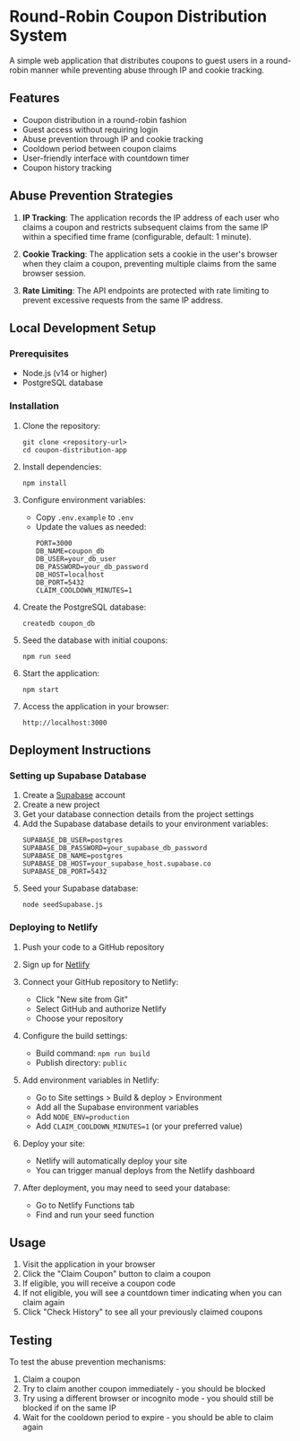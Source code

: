 # Round-Robin Coupon Distribution System

A simple web application that distributes coupons to guest users in a round-robin manner while preventing abuse through IP and cookie tracking.

## Features

- Coupon distribution in a round-robin fashion
- Guest access without requiring login
- Abuse prevention through IP and cookie tracking
- Cooldown period between coupon claims
- User-friendly interface with countdown timer
- Coupon history tracking

## Abuse Prevention Strategies

1. **IP Tracking**: The application records the IP address of each user who claims a coupon and restricts subsequent claims from the same IP within a specified time frame (configurable, default: 1 minute).

2. **Cookie Tracking**: The application sets a cookie in the user's browser when they claim a coupon, preventing multiple claims from the same browser session.

3. **Rate Limiting**: The API endpoints are protected with rate limiting to prevent excessive requests from the same IP address.

## Local Development Setup

### Prerequisites

- Node.js (v14 or higher)
- PostgreSQL database

### Installation

1. Clone the repository:
   ```
   git clone <repository-url>
   cd coupon-distribution-app
   ```

2. Install dependencies:
   ```
   npm install
   ```

3. Configure environment variables:
   - Copy `.env.example` to `.env`
   - Update the values as needed:
     ```
     PORT=3000
     DB_NAME=coupon_db
     DB_USER=your_db_user
     DB_PASSWORD=your_db_password
     DB_HOST=localhost
     DB_PORT=5432
     CLAIM_COOLDOWN_MINUTES=1
     ```

4. Create the PostgreSQL database:
   ```
   createdb coupon_db
   ```

5. Seed the database with initial coupons:
   ```
   npm run seed
   ```

6. Start the application:
   ```
   npm start
   ```

7. Access the application in your browser:
   ```
   http://localhost:3000
   ```

## Deployment Instructions

### Setting up Supabase Database

1. Create a [Supabase](https://supabase.com/) account
2. Create a new project
3. Get your database connection details from the project settings
4. Add the Supabase database details to your environment variables:
   ```
   SUPABASE_DB_USER=postgres
   SUPABASE_DB_PASSWORD=your_supabase_db_password
   SUPABASE_DB_NAME=postgres
   SUPABASE_DB_HOST=your_supabase_host.supabase.co
   SUPABASE_DB_PORT=5432
   ```
5. Seed your Supabase database:
   ```
   node seedSupabase.js
   ```

### Deploying to Netlify

1. Push your code to a GitHub repository

2. Sign up for [Netlify](https://www.netlify.com/)

3. Connect your GitHub repository to Netlify:
   - Click "New site from Git"
   - Select GitHub and authorize Netlify
   - Choose your repository

4. Configure the build settings:
   - Build command: `npm run build`
   - Publish directory: `public`

5. Add environment variables in Netlify:
   - Go to Site settings > Build & deploy > Environment
   - Add all the Supabase environment variables
   - Add `NODE_ENV=production`
   - Add `CLAIM_COOLDOWN_MINUTES=1` (or your preferred value)

6. Deploy your site:
   - Netlify will automatically deploy your site
   - You can trigger manual deploys from the Netlify dashboard

7. After deployment, you may need to seed your database:
   - Go to Netlify Functions tab
   - Find and run your seed function

## Usage

1. Visit the application in your browser
2. Click the "Claim Coupon" button to claim a coupon
3. If eligible, you will receive a coupon code
4. If not eligible, you will see a countdown timer indicating when you can claim again
5. Click "Check History" to see all your previously claimed coupons

## Testing

To test the abuse prevention mechanisms:

1. Claim a coupon
2. Try to claim another coupon immediately - you should be blocked
3. Try using a different browser or incognito mode - you should still be blocked if on the same IP
4. Wait for the cooldown period to expire - you should be able to claim again 